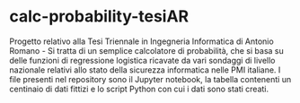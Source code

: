 # calc-probability-tesiAR
Progetto relativo alla Tesi Triennale in Ingegneria Informatica di Antonio Romano -
Si tratta di un semplice calcolatore di probabilità, che si basa su delle funzioni di regressione logistica ricavate da vari sondaggi di livello nazionale relativi allo stato della sicurezza informatica nelle PMI italiane. 
I file presenti nel repository sono il Jupyter notebook, la tabella contenenti un centinaio di dati fittizi e lo script Python con cui i dati sono stati creati.
